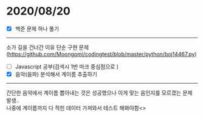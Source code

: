 # 2020/08/20

- [x]  백준 문제 하나 풀기<br/>
----------------------
소가 길을 건너간 이유 단순 구현 문제(<https://github.com/Moongomi/codingtest/blob/master/python/boj14467.py>)<br/>
- [ ]  Javascript 공부(검색시 1번 마크 중심점으로 )<br/>
- [x]  음악(음파) 분석해서 계이름 추출하기<br/>
------------------------------
간단한 음악에서 계이름 뽑아내는 것은 성공했으나 이게 맞는 음인지를 모르겠는 문제 발생..<br/>
나중에 계이름까지 다 적힌 데이터 가져와서 테스트 해봐야함<>
